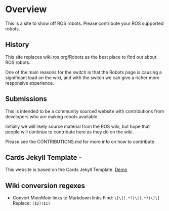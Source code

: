 # Overview
This is a site to show off ROS robots. Please contribute your ROS supported robots.



## History
This site replaces wiki.ros.org/Robots as the best place to find out about ROS robots.

One of the main reasons for the switch is that the Robots page is causing a significant load on the wiki, and with the switch we can give a richer more responsive experience.


## Submissions

This is intended to be a community sourced website with contributions from developers who are making robots available. 

Initially we will likely source material from the ROS wiki, but hope that people will continue to contribute here as they do on the wiki.

Please see the CONTRIBUTIONS.md for more info on how to contribute.

## Cards Jekyll Template -

This website is based on the Cards Jekyll Template.
 [Demo](http://willianjusten.com.br/cards-jekyll-template)
 
 ## Wiki conversion regexes
 
 * Convert MoinMoin links to Markdown links
 Find: `\[\[(.*?)\|(.*?)\]\]`
 Replace: `[$2]($1)`
 
 

